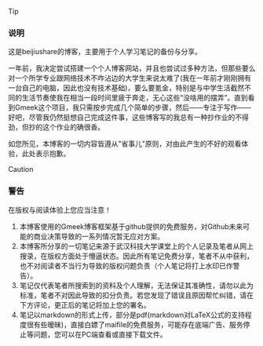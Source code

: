 >[!TIP]
> ### 说明
> 这是beijiushare的博客，主要用于个人学习笔记的备份与分享。

  一年前，我决定尝试搭建一个个人博客网站，并且也尝试过多种方法，但那些要么对一个所学专业跟网络技术不咋沾边的大学生来说太难了(我在一年前才刚刚拥有一台自己的电脑，因此也没有技术基础)，要么要氪金，特别是与中学生活截然不同的生活节奏使我在相当一段时间里疲于奔走，无心这些“没啥用的摆弄”。直到看到Gmeek这个项目，我只需按步完成几个简单的步骤，然后——专注于写作——好吧，尽管我仍然挺想自己完成这件事，这些博客写的我总有一种抄作业的不得劲，但抄的这个作业的确很香。

如您所见，本博客的一切内容皆遵从"省事儿"原则，对由此产生的不好的观看体验，此处表示抱歉。

>[!Caution]
> ### 警告
> 在版权与阅读体验上您应当注意！

1. 本博客使用的Gmeek博客框架基于github提供的免费服务，对Github未来可能的商业决策导致的一系列情况暂无应对方案。
2. 本博客所分享的一切笔记来源于武汉科技大学课堂上的个人记录及笔者从网上搜录，在版权方面处于懵逼状态。因此所有笔记免费分享，笔者不从中获利，也不对阅读者不当行为导致的版权问题负责（个人笔记将打上水印已作警告）。
3. 笔记仅代表笔者所搜索到的资料及个人理解，无法保证其准确性，请勿以此为标准，笔者不对因此导致的扣分负责。若您发现了错误且原因帮忙纠错，请在下方评论，更正后的笔记将加上您的署名。
4. 笔记以markdown的形式上传，部分是pdf(markdown对LaTeX公式的支持程度很有些暧昧)，直接白嫖了maifile的免费服务，可能存在底端广告、服务停止等问题，您可以在PC端查看或直接下载文件。
